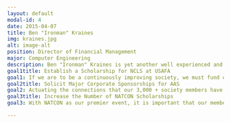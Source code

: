 ```yaml
---
layout: default
modal-id: 4
date: 2015-04-07
title: Ben "Ironman" Kraines
img: kraines.jpg
alt: image-alt
position: Director of Financial Management
major: Computer Engineering
description: Ben "Ironman" Kraines is yet another well experienced and well established member of the Society. He pioneered a candidate training program that went on to win the LBJ cup, as well as became the baseline for a national training program. He also managed a $500 acquisition of equipment for training exercises. His keen attention to detail, fostered through ROTC as well as at an internship with the Lawrence Livermore National Laboratory, is essential for the demands of maintaining the national budget while providing assistance to the National Conclave Staff.
goal1title: Establish a Scholarship for NCLS at USAFA
goal1: If we are to be a continuously improving society, we must fund opportunities that enhance the knowledge of our membership. The National Character and Leadership Symposium held annually at the Air Force Academy is the kind of event we should be encouraging  our members to attend. By providing scholarships to defray the cost of attendance and registration, we can increase the access to the lessons taught at NCLS within our society. This will also allow for a small gathering of Arnies to be held at the Academy outside of an ARCON environment.
goal2title: Solicit Major Corporate Sponsorships for AAS
goal2: Actuating the connections that our 3,000 + society members have to solicit additional corporate sponsorship would only add to our capacity to serve the nation and our Air Force. Relationships formed at the fall Executive Board meeting within the Defense Industrial Complex this past year revealed a deep desire by a number of companies to support our society financially. Yet when these opportunities were pursued it was revealed that most budgets were set in stone before the start of the next fiscal year. By reaching out to organizations with close ties to airpower, we can begin to propose partnerships fostered by Arnies, for the Executive Management Center to consider.
goal3title: Increase the Number of NATCON Scholarships
goal3: With NATCON as our premier event, it is important that our members have the opportunity to apply for partial scholarships to defray the cost of attendance. By applying lessons learned from the 2014/2015 budget, we plan book ARCON and NATCON travel early and in coordination with the Dougherty Chapter (as they bid unopposed for Silver Wings National Staff) and use the funds saved toward NATCON Scholarships. Additionally, all miscellaneous funds not spent will be immediately moved to NATCON Scholarships.

---
```

